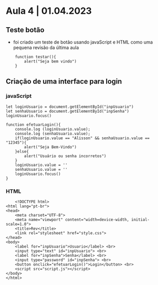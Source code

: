 # Aula 4 | 01.04.2023

## Teste botão

- foi criado um teste de botão usando javaScript e HTML como uma pequena revisão da última aula

```
    function testar(){
        alert("Seja bem vindo")
    }
```
## Criação de uma interface para login
### javaScript

```
let loginUsuario = document.getElementById("inpUsuario")
let senhaUsuario = document.getElementById("inpSenha")
loginUsuario.focus()

function efetuarLogin(){
    console.log (loginUsuario.value);
    console.log (senhaUsuario.value);
    if(loginUsuario.value == "Alisson" && senhaUsuario.value == "12345"){
        alert("Seja Bem-Vindo")
    }else{
        alert("Usuário ou senha incorretos")
    }
    loginUsuario.value = ''
    senhaUsuario.value = ''
    loginUsuario.focus()
}
```
### HTML

```
    <!DOCTYPE html>
<html lang="pt-br">
<head>
    <meta charset="UTF-8">
    <meta name="viewport" content="width=device-width, initial-scale=1.0">
    <title>Rev</title>
    <link rel="stylesheet" href="style.css">
</head>
<body>
    <label for="inpUsuario">Usuario</label> <br>
    <input type="text" id="inpUsuario"> <br>
    <label for="inpSenha">Senha</label> <br>
    <input type="password" id="inpSenha"> <br>
    <button onclick="efetuarLogin()">Login</button> <br>
    <script src="script.js"></script>
</body>
</html>
```
